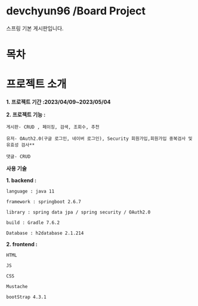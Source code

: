 # devchyun96 /Board Project
스프링 기본 게시판입니다.


# 목차













# 프로젝트 소개
**1. 프로젝트 기간 :2023/04/09~2023/05/04** 


**2. 프로젝트 기능 :**

    게시판- CRUD , 페이징, 검색, 조회수, 추천

    유저- OAuth2.0(구글 로그인, 네이버 로그인), Security 회원가입,회원가입 중복검사 및 유효성 검사**

    댓글- CRUD



**사용 기술**


**1. backend :** 

    language : java 11
    
    framework : springboot 2.6.7
  
    library : spring data jpa / spring security / OAuth2.0
    
    build : Gradle 7.6.2
    
    Database : h2database 2.1.214
    
    
    
**2. frontend :**

    HTML
    
    JS
    
    CSS
    
    Mustache
    
    bootStrap 4.3.1
    
    

    
